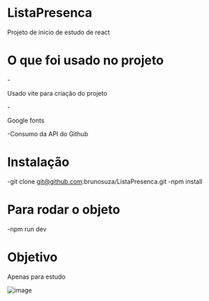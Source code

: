 # ListaPresenca

Projeto de inicio de estudo de react

# O que foi usado no projeto

-<p>Usado vite para criação do projeto</p>
-<p>Google fonts</p>
-Consumo da API do Github

# Instalação

-git clone git@github.com:brunosuza/ListaPresenca.git
-npm install

# Para rodar o objeto

-npm run dev

# Objetivo

Apenas para estudo

![image](https://user-images.githubusercontent.com/13911181/172962360-c6c6b6cb-63ff-4f2b-a978-a42e19836d1b.png)


